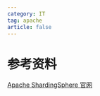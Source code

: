 ```yaml
---
category: IT
tag: apache
article: false
---
```


# 参考资料

[Apache ShardingSphere 官网](https://shardingsphere.apache.org/index_zh.html)

<BiliBili bvid="BV1ta411g7Jf" :danmaku="false"/>